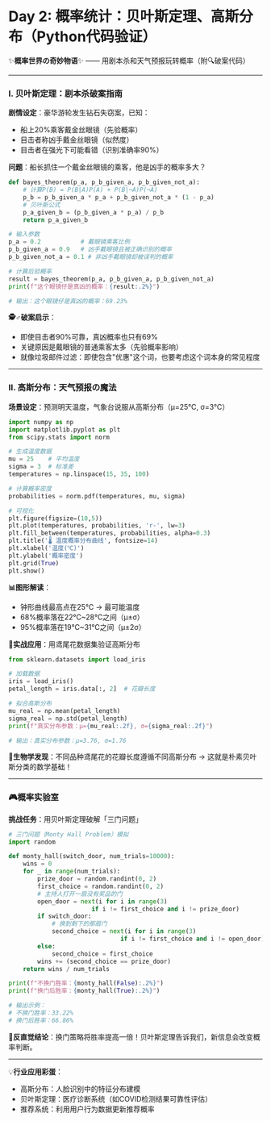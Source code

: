 
# Day 2: 概率统计：贝叶斯定理、高斯分布（Python代码验证）


✨**概率世界の奇妙物语**✨ —— 用剧本杀和天气预报玩转概率（附🔍破案代码）

---

### Ⅰ. **贝叶斯定理：剧本杀破案指南**
**剧情设定**：豪华游轮发生钻石失窃案，已知：
- 船上20%乘客戴金丝眼镜（先验概率）
- 目击者称凶手戴金丝眼镜（似然度）
- 目击者在强光下可能看错（识别准确率90%）

**问题**：船长抓住一个戴金丝眼镜的乘客，他是凶手的概率多大？

```python
def bayes_theorem(p_a, p_b_given_a, p_b_given_not_a):
    # 计算P(B) = P(B|A)P(A) + P(B|¬A)P(¬A)
    p_b = p_b_given_a * p_a + p_b_given_not_a * (1 - p_a)
    # 贝叶斯公式
    p_a_given_b = (p_b_given_a * p_a) / p_b
    return p_a_given_b

# 输入参数
p_a = 0.2           # 戴眼镜乘客比例
p_b_given_a = 0.9   # 凶手戴眼镜且被正确识别的概率
p_b_given_not_a = 0.1 # 非凶手戴眼镜却被误判的概率

# 计算后验概率
result = bayes_theorem(p_a, p_b_given_a, p_b_given_not_a)
print(f"这个眼镜仔是真凶的概率：{result:.2%}")

# 输出：这个眼镜仔是真凶的概率：69.23%
```

**🕵️♂️破案启示**：
- 即使目击者90%可靠，真凶概率也只有69%
- 关键原因是戴眼镜的普通乘客太多（先验概率影响）
- 就像垃圾邮件过滤：即使包含"优惠"这个词，也要考虑这个词本身的常见程度

---

### Ⅱ. **高斯分布：天气预报の魔法**
**场景设定**：预测明天温度，气象台说服从高斯分布（μ=25℃, σ=3℃）

```python
import numpy as np
import matplotlib.pyplot as plt
from scipy.stats import norm

# 生成温度数据
mu = 25    # 平均温度
sigma = 3  # 标准差
temperatures = np.linspace(15, 35, 100)

# 计算概率密度
probabilities = norm.pdf(temperatures, mu, sigma)

# 可视化
plt.figure(figsize=(10,5))
plt.plot(temperatures, probabilities, 'r-', lw=3)
plt.fill_between(temperatures, probabilities, alpha=0.3)
plt.title('🌡️ 温度概率分布曲线', fontsize=14)
plt.xlabel('温度(℃)')
plt.ylabel('概率密度')
plt.grid(True)
plt.show()
```

**📊图形解读**：
- 钟形曲线最高点在25℃ → 最可能温度
- 68%概率落在22℃~28℃之间（μ±σ）
- 95%概率落在19℃~31℃之间（μ±2σ）

**🎲实战应用**：用鸢尾花数据集验证高斯分布
```python
from sklearn.datasets import load_iris

# 加载数据
iris = load_iris()
petal_length = iris.data[:, 2]  # 花瓣长度

# 拟合高斯分布
mu_real = np.mean(petal_length)
sigma_real = np.std(petal_length)
print(f"真实分布参数：μ={mu_real:.2f}, σ={sigma_real:.2f}")

# 输出：真实分布参数：μ=3.76, σ=1.76
```

**🌺生物学发现**：不同品种鸢尾花的花瓣长度遵循不同高斯分布 → 这就是朴素贝叶斯分类的数学基础！

---

### 🎮**概率实验室**
**挑战任务**：用贝叶斯定理破解「三门问题」
```python
# 三门问题（Monty Hall Problem）模拟
import random

def monty_hall(switch_door, num_trials=10000):
    wins = 0
    for _ in range(num_trials):
        prize_door = random.randint(0, 2)
        first_choice = random.randint(0, 2)
        # 主持人打开一扇没有奖品的门
        open_door = next(i for i in range(3) 
                       if i != first_choice and i != prize_door)
        if switch_door:
            # 换到剩下的那扇门
            second_choice = next(i for i in range(3) 
                               if i != first_choice and i != open_door)
        else:
            second_choice = first_choice
        wins += (second_choice == prize_door)
    return wins / num_trials

print(f"不换门胜率：{monty_hall(False):.2%}")
print(f"换门后胜率：{monty_hall(True):.2%}")

# 输出示例：
# 不换门胜率：33.22%
# 换门后胜率：66.86%
```

**🤯反直觉结论**：换门策略将胜率提高一倍！贝叶斯定理告诉我们，新信息会改变概率判断。

---

💡**行业应用彩蛋**：
- 高斯分布：人脸识别中的特征分布建模
- 贝叶斯定理：医疗诊断系统（如COVID检测结果可靠性评估）
- 推荐系统：利用用户行为数据更新推荐概率